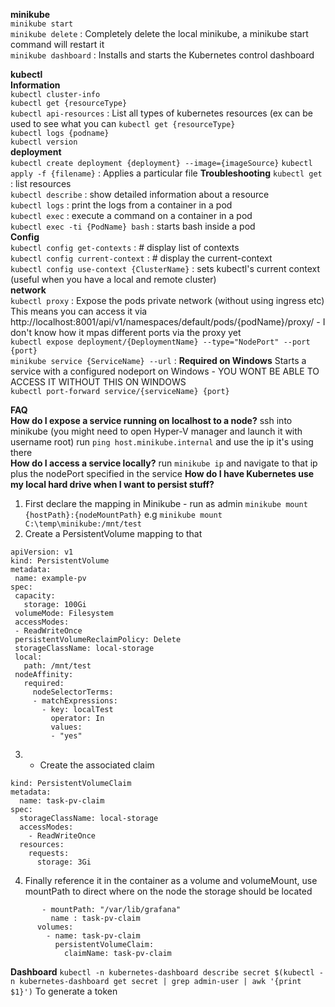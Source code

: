 **minikube**\
 ```minikube start```\
 ```minikube delete``` : Completely delete the local minikube, a minikube start command will restart it\
 ```minikube dashboard``` : Installs and starts the Kubernetes control dashboard

**kubectl**\
 **Information**\
  ```kubectl cluster-info```\
  ```kubectl get {resourceType}```\
  ```kubectl api-resources``` : List all types of kubernetes resources (ex can be used to see what you can ```kubectl get {resourceType}```\
  ```kubectl logs {podname}```\
  ```kubectl version```\
  **deployment**\
  ```kubectl create deployment {deployment} --image={imageSource}```
  ```kubectl apply -f {filename}``` : Applies a particular file
  **Troubleshooting**
  ```kubectl get``` : list resources\
  ```kubectl describe``` : show detailed information about a resource\
  ```kubectl logs``` : print the logs from a container in a pod\
  ```kubectl exec``` : execute a command on a container in a pod\
  ```kubectl exec -ti {PodName} bash``` : starts bash inside a pod\
  **Config**\
  ```kubectl config get-contexts``` : # display list of contexts\
  ```kubectl config current-context``` : # display the current-context\
  ```kubectl config use-context {ClusterName}``` : sets kubectl's current context (useful when you have a local and remote cluster)\
  **network**\
  ```kubectl proxy``` : Expose the pods private network (without using ingress etc)\
    This means you can access it via http://localhost:8001/api/v1/namespaces/default/pods/{podName}/proxy/ - I don't know how it mpas different ports via the proxy yet\
  ```kubectl expose deployment/{DeploymentName} --type="NodePort" --port {port}```\
  ```minikube service {ServiceName} --url``` : **Required on Windows** Starts a service with a configured nodeport on Windows - YOU WONT BE ABLE TO ACCESS IT WITHOUT THIS ON WINDOWS\
  ```kubectl port-forward service/{serviceName} {port}```


**FAQ**\
**How do I expose a service running on localhost to a node?**
ssh into minikube (you might need to open Hyper-V manager and launch it with username root) run ```ping host.minikube.internal``` and use the ip it's using there\
**How do I access a service locally?**
 run ```minikube ip``` and navigate to that ip plus the nodePort specified in the service
 **How do I have Kubernetes use my local hard drive when I want to persist stuff?**
 1. First declare the mapping in Minikube - run as admin ```minikube mount {hostPath}:{nodeMountPath}``` e.g ```minikube mount C:\temp\minikube:/mnt/test```
 2. Create a PersistentVolume mapping to that 
 ```
 apiVersion: v1
kind: PersistentVolume
metadata:
  name: example-pv
spec:
  capacity:
    storage: 100Gi
  volumeMode: Filesystem
  accessModes:
  - ReadWriteOnce
  persistentVolumeReclaimPolicy: Delete
  storageClassName: local-storage
  local:
    path: /mnt/test
  nodeAffinity:
    required:
      nodeSelectorTerms:
      - matchExpressions:
        - key: localTest
          operator: In
          values:
          - "yes"
```

3. - Create the associated claim
```apiVersion: v1
kind: PersistentVolumeClaim
metadata:
  name: task-pv-claim
spec:
  storageClassName: local-storage
  accessModes:
    - ReadWriteOnce
  resources:
    requests:
      storage: 3Gi
```
      
4. Finally reference it in the container as a volume and volumeMount, use mountPath to direct where on the node the storage should be located
```  volumeMounts:
       - mountPath: "/var/lib/grafana"
         name : task-pv-claim
      volumes:
        - name: task-pv-claim
          persistentVolumeClaim:
            claimName: task-pv-claim
```
  
**Dashboard**
```kubectl -n kubernetes-dashboard describe secret $(kubectl -n kubernetes-dashboard get secret | grep admin-user | awk '{print $1}')```
To generate a token
